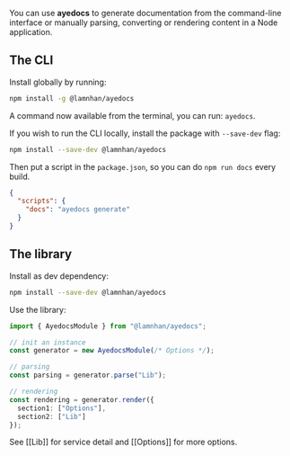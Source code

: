 You can use **ayedocs** to generate documentation from the command-line interface or manually parsing, converting or rendering content in a Node application.

## The CLI

Install globally by running:

```sh
npm install -g @lamnhan/ayedocs
```

A command now available from the terminal, you can run: `ayedocs`.

If you wish to run the CLI locally, install the package with `--save-dev` flag:

```sh
npm install --save-dev @lamnhan/ayedocs
```

Then put a script in the `package.json`, so you can do `npm run docs` every build.

```json
{
  "scripts": {
    "docs": "ayedocs generate"
  }
}
```

## The library

Install as dev dependency:

```sh
npm install --save-dev @lamnhan/ayedocs
```

Use the library:

```ts
import { AyedocsModule } from "@lamnhan/ayedocs";

// init an instance
const generator = new AyedocsModule(/* Options */);

// parsing
const parsing = generator.parse("Lib");

// rendering
const rendering = generator.render({
  section1: ["Options"],
  section2: ["Lib"]
});
```

See [[Lib]] for service detail and [[Options]] for more options.
